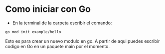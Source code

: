 # Como iniciar con Go
- En la terminal de la carpeta escribir el comando:
```
go mod init example/hello
```
Esto es para crear un nuevo modulo en go. A partir de aqui puedes escribir
codigo en Go en un paquete main por el momento.